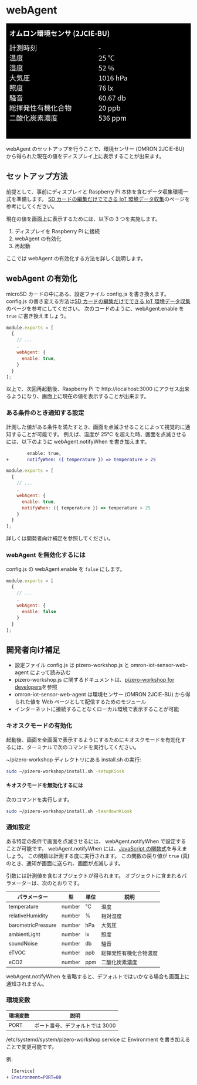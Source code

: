 # webAgent

![画面](../images/omron-iot-sensor-web-agent.png)

webAgent のセットアップを行うことで、環境センサー (OMRON 2JCIE-BU) から得られた現在の値をディスプレイ上に表示することが出来ます。

## セットアップ方法

前提として、事前にディスプレイと Raspberry Pi 本体を含むデータ収集環境一式を準備します。
[SD カードの編集だけでできる IoT 環境データ収集](../Workshop)のページを参考にしてください。

現在の値を画面上に表示するためには、以下の 3 つを実施します。

1. ディスプレイを Raspberry Pi に接続
2. webAgent の有効化
3. 再起動

ここでは webAgent の有効化する方法を詳しく説明します。

## webAgent の有効化

microSD カードの中にある、設定ファイル config.js を書き換えます。
config.js の書き変える方法は[SD カードの編集だけでできる IoT 環境データ収集](../Workshop)のページを参考にしてください。
次のコードのように、webAgent.enable を `true` に書き換えましょう。

```js
module.exports = [
  {
    // ...
    ,
    webAgent: {
      enable: true,
    }
  }
];
```

以上で、次回再起動後、Raspberry Pi で http://localhost:3000 にアクセス出来るようになり、画面上に現在の値を表示することが出来ます。

### ある条件のとき通知する設定

計測した値がある条件を満たすとき、画面を点滅させることによって視覚的に通知することが可能です。
例えば、温度が 25℃ を超えた時、画面を点滅させるには、以下のように webAgent.notifyWhen を書き加えます。

```diff
        enable: true,
+       notifyWhen: ({ temperature }) => temperature > 25
```

```js
module.exports = [
  {
    // ...
    ,
    webAgent: {
      enable: true,
      notifyWhen: ({ temperature }) => temperature > 25
    }
  }
];
```

詳しくは開発者向け補足を参照してください。

### webAgent を無効化するには

config.js の webAgent.enable を `false` にします。

```js
module.exports = [
  {
    // ...
    ,
    webAgent: {
      enable: false
    }
  }
];
```

## 開発者向け補足

- 設定ファイル config.js は pizero-workshop.js と omron-iot-sensor-web-agent によって読み込む
- pizero-workshop.js に関するドキュメントは、[pizero-workshop for developers](pizero-workshopForDevelopers)を参照
- omron-iot-sensor-web-agent は環境センサー (OMRON 2JCIE-BU) から得られた値を Web ページとして配信するためのモジュール
- インターネットに接続することなくローカル環境で表示することが可能

### キオスクモードの有効化

起動後、画面を全画面で表示するようにするためにキオスクモードを有効化するには、ターミナルで次のコマンドを実行してください。

~/pizero-workshop ディレクトリにある install.sh の実行:

```sh
sudo ~/pizero-workshop/install.sh -setupKiosk
```

#### キオスクモードを無効化するには

次のコマンドを実行します。

```sh
sudo ~/pizero-workshop/install.sh -teardownKiosk
```

### 通知設定

ある特定の条件で画面を点滅させるには、 webAgent.notifyWhen で設定することが可能です。
webAgent.notifyWhen には、[JavaScript の関数式](https://developer.mozilla.org/ja/docs/Web/JavaScript/Reference/Functions/Arrow_functions)を与えましょう。
この関数は計測する度に実行されます。
この関数の戻り値が `true` (真) のとき、通知が画面に送られ、画面が点滅します。

引数には計測値を含むオブジェクトが得られます。
オブジェクトに含まれるパラメーターは、次のとおりです。

| パラメーター       | 型     | 単位 | 説明                   |
| ------------------ | ------ | ---- | ---------------------- |
| temperature        | number | ℃    | 温度                   |
| relativeHumidity   | number | %    | 相対湿度               |
| barometricPressure | number | hPa  | 大気圧                 |
| ambientLight       | number | lx   | 照度                   |
| soundNoise         | number | db   | 騒音                   |
| eTVOC              | number | ppb  | 総揮発性有機化合物濃度 |
| eCO2               | number | ppm  | 二酸化炭素濃度         |

webAgent.notifyWhen を省略すると、デフォルトではいかなる場合も画面上に通知されません。

### 環境変数

| 環境変数 | 説明                            |
| -------- | ------------------------------- |
| PORT     | ポート番号、デフォルトでは 3000 |

/etc/systemd/system/pizero-workshop.service に Environment を書き加えることで変更可能です。

例:

```diff
  [Service]
+ Environment=PORT=80
```
